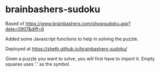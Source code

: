 # brainbashers-sudoku
Based of https://www.brainbashers.com/showsudoku.asp?date=0907&diff=6

Added some Javascript functions to help in solving the puzzle. 

Deployed at https://sheth.github.io/brainbashers-sudoku/

Given a puzzle you want to solve, you will first have to import it. Empty squares uses '.' as the symbol. 
